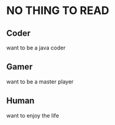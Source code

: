 # NO THING TO READ

## Coder

want to be a java coder

## Gamer

want to be a master player

## Human

want to enjoy the life

